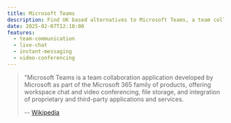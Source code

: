 ```yaml
---
title: Microsoft Teams
description: Find UK based alternatives to Microsoft Teams, a team collaboration application developed by Microsoft
date: 2025-02-07T12:10:00
features:
  - team-communication
  - live-chat
  - instant-messaging
  - video-conferencing
---
```

> "Microsoft Teams is a team collaboration application developed by Microsoft as part of the Microsoft 365 family of products, offering workspace chat and video conferencing, file storage, and integration of proprietary and third-party applications and services.
>
> -- [Wikipedia](https://en.wikipedia.org/wiki/Microsoft_Teams)